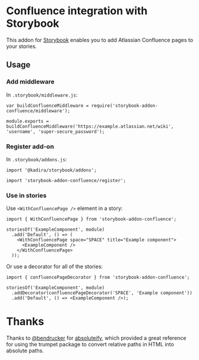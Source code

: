 Confluence integration with Storybook
=====================================

This addon for [Storybook](http://getstorybook.io) enables you to add Atlassian Confluence pages to your stories.

Usage
-----

### Add middleware

In `.storybook/middleware.js`:

```
var buildConfluenceMiddleware = require('storybook-addon-confluence/middleware');

module.exports = buildConfluenceMiddleware('https://example.atlassian.net/wiki', 'username', 'super-secure_password');

```

### Register add-on

In `.storybook/addons.js`:

```
import '@kadira/storybook/addons';

import 'storybook-addon-confluence/register';
```

### Use in stories

Use `<WithConfluencePage />` element in a story:

```
import { WithConfluencePage } from 'storybook-addon-confluence';

storiesOf('ExampleComponent', module)
  .add('Default', () => (
    <WithConfluencePage space="SPACE" title="Example component">
      <ExampleComponent />
    </WithConfluencePage>
  ));
```

Or use a decorator for all of the stories:

```
import { confluencePageDecorator } from 'storybook-addon-confluence';

storiesOf('ExampleComponent', module)
  .addDecorator(confluencePageDecorator('SPACE', 'Example component'))
  .add('Default', () => <ExampleComponent />);
```

Thanks
======

Thanks to [@bendrucker](https://github.com/bendrucker) for [absoluteify](https://github.com/bendrucker/absoluteify), which provided a great reference for using the trumpet package to convert relative paths in HTML into absolute paths.
